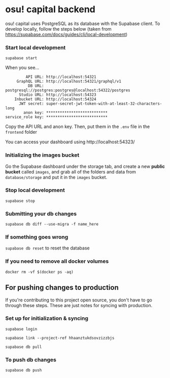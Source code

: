 # osu! capital backend

osu! capital uses PostgreSQL as its database with the Supabase client. To develop locally, follow the steps below (taken from https://supabase.com/docs/guides/cli/local-development)

### Start local development

`supabase start`

When you see...

``` 
         API URL: http://localhost:54321
     GraphQL URL: http://localhost:54321/graphql/v1
          DB URL: postgresql://postgres:postgres@localhost:54322/postgres
      Studio URL: http://localhost:54323
    Inbucket URL: http://localhost:54324
      JWT secret: super-secret-jwt-token-with-at-least-32-characters-long
        anon key: ***************************
service_role key: ***************************
```

Copy the API URL and anon key. Then, put them in the `.env` file in the `frontend` folder

You can access your dashboard using http://localhost:54323/

### Initializing the images bucket

Go the Supabase dashboard under the storage tab, and create a new **public bucket** called `images`, and grab all of the folders and data from `database/storage` and put it in the `images` bucket.

### Stop local development

`supabase stop`

### Submitting your db changes
`supabase db diff --use-migra -f name_here`

### If something goes wrong

`supabase db reset` to reset the database

### If you need to remove all docker volumes

`docker rm -vf $(docker ps -aq)`

## For pushing changes to production

If you're contributing to this project open source, you don't have to go through these steps. These are just notes for syncing with production.

### Set up for initialization & syncing

`supabase login`

`supabase link --project-ref hhaanztukdsovzizzbjs`

`supabase db pull`

### To push db changes

`supabase db push`